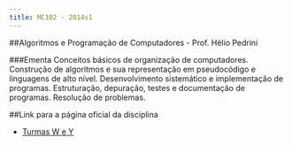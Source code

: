 ```yaml
---
title: MC102 - 2014s1
---
```


##Algoritmos e Programação de Computadores - Prof. Hélio Pedrini

###Ementa
Conceitos básicos de organização de computadores. Construção de algoritmos e sua
representação em pseudocódigo e linguagens de alto nível. Desenvolvimento
sistemático e implementação de programas. Estruturação, depuração, testes e
documentação de programas. Resolução de problemas.

##Link para a página oficial da disciplina

 - [Turmas W e Y](http://ic.unicamp.br/~helio/disciplinas/MC102/MC102.html)
